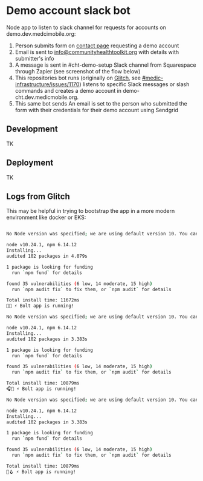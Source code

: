 # Demo account slack bot

Node app to listen to slack channel for requests for accounts on demo.dev.medcimobile.org:

1. Person submits form on [contact page](https://communityhealthtoolkit.org/contact) requesting  a demo account 
2. Email is sent to info@communityhealthtoolkit.org with details with submitter's info 
3. A message is sent in #cht-demo-setup Slack channel from Squarespace through Zapier (see screenshot of the flow below)
4. This repositories  bot runs (originally on [Glitch](https://glitch.com/edit/#!/pattern-sulfur?path=index.js%3A334%3A112), see [#medic-infrastructure/issues/1170](https://github.com/medic/medic-infrastructure/issues/1170)) listens to specific Slack messages or slash commands and creates a demo account in demo-cht.dev.medicmobile.org.
5. This same bot sends An email is set to the person who submitted the form with their credentials for their demo account using Sendgrid



## Development

TK

## Deployment

TK

## Logs from Glitch

This may be helpful in trying to bootstrap the app in a more modern environment like docker or EKS:


```bash

No Node version was specified; we are using default version 10. You can change this in package.json: https://help.glitch.com/hc/en-us/articles/16287495688845-Can-I-change-the-version-of-node-js-my-project-uses-

node v10.24.1, npm 6.14.12
Installing...
audited 102 packages in 4.079s

1 package is looking for funding
  run `npm fund` for details

found 35 vulnerabilities (6 low, 14 moderate, 15 high)
  run `npm audit fix` to fix them, or `npm audit` for details

Total install time: 11672ms
🔼💮 ⚡️ Bolt app is running!

No Node version was specified; we are using default version 10. You can change this in package.json: https://help.glitch.com/hc/en-us/articles/16287495688845-Can-I-change-the-version-of-node-js-my-project-uses-

node v10.24.1, npm 6.14.12
Installing...
audited 102 packages in 3.383s

1 package is looking for funding
  run `npm fund` for details

found 35 vulnerabilities (6 low, 14 moderate, 15 high)
  run `npm audit fix` to fix them, or `npm audit` for details

Total install time: 10879ms
🎧🖤 ⚡️ Bolt app is running!

No Node version was specified; we are using default version 10. You can change this in package.json: https://help.glitch.com/hc/en-us/articles/16287495688845-Can-I-change-the-version-of-node-js-my-project-uses-

node v10.24.1, npm 6.14.12
Installing...
audited 102 packages in 3.383s

1 package is looking for funding
  run `npm fund` for details

found 35 vulnerabilities (6 low, 14 moderate, 15 high)
  run `npm audit fix` to fix them, or `npm audit` for details

Total install time: 10879ms
🥄🪝 ⚡️ Bolt app is running!
```
